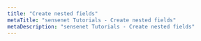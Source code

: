 ```yaml
---
title: "Create nested fields"
metaTitle: "sensenet Tutorials - Create nested fields"
metaDescription: "sensenet Tutorials - Create nested fields"
---
```

